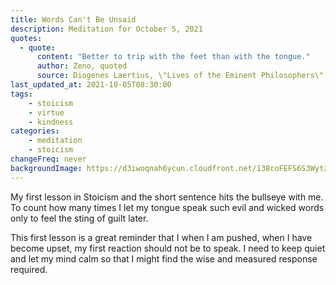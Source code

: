 ```yaml
---
title: Words Can't Be Unsaid
description: Meditation for October 5, 2021
quotes: 
  - quote:
      content: "Better to trip with the feet than with the tongue."
      author: Zeno, quoted
      source: Diogenes Laertius, \"Lives of the Eminent Philosophers\", 7.1.26"
last_updated_at: 2021-10-05T08:30:00
tags:
    - stoicism
    - virtue
    - kindness
categories:
    - meditation
    - stoicism
changeFreq: never
backgroundImage: https://d3iwoqnah6ycun.cloudfront.net/138coFEFS6S3WytzxMcdpw.jpg
---
```


My first lesson in Stoicism and the short sentence hits the bullseye with me. To count how many times I let my tongue 
speak such evil and wicked words only to feel the sting of guilt later.

This first lesson is a great reminder that I when I am pushed, when I have become upset, my first reaction should not be
to speak. I need to keep quiet and let my mind calm so that I might find the wise and measured response required. 
